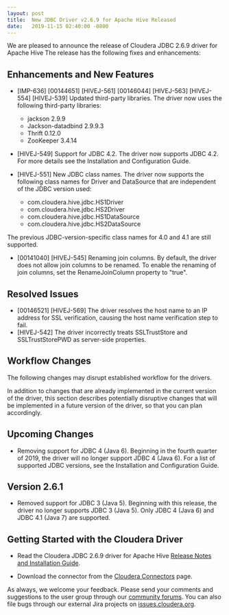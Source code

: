 ```yaml
---
layout: post
title:  New JDBC Driver v2.6.9 for Apache Hive Released
date:   2019-11-15 02:40:00 -0800
---
```


We are pleased to announce the release of Cloudera JDBC 2.6.9 driver
for Apache Hive The release has the following fixes and enhancements:

## Enhancements and New Features

* [IMP-636] [00144651] [HIVEJ-561] [00146044] [HIVEJ-563] [HIVEJ-554]
  [HIVEJ-539] Updated third-party libraries. The driver now uses the
  following third-party libraries:

  * jackson 2.9.9
  * Jackson-datadbind 2.9.9.3
  * Thrift 0.12.0
  * ZooKeeper 3.4.14

* [HIVEJ-549] Support for JDBC 4.2. The driver now supports JDBC 4.2.
  For more details see the Installation and Configuration Guide.

* [HIVEJ-551] New JDBC class names. The driver now supports the
  following class names for Driver and DataSource that are independent of
  the JDBC version used:

  * com.cloudera.hive.jdbc.HS1Driver
  * com.cloudera.hive.jdbc.HS2Driver
  * com.cloudera.hive.jdbc.HS1DataSource
  * com.cloudera.hive.jdbc.HS2DataSource

The previous JDBC-version-specific class names for 4.0 and 4.1 are
still supported.

* [00141040] [HIVEJ-545] Renaming join columns. By default, the driver
  does not allow join columns to be renamed. To enable the renaming of
  join columns, set the RenameJoinColumn property to "true".

## Resolved Issues

* [00146521] [HIVEJ-569] The driver resolves the host name to an IP
  address for SSL verification, causing the host name verification step to
  fail.
* [HIVEJ-542] The driver incorrectly treats SSLTrustStore and
  SSLTrustStorePWD as server-side properties.

## Workflow Changes

The following changes may disrupt established workflow for the drivers.

In addition to changes that are already implemented in the current
version of the driver, this section describes potentially disruptive
changes that will be implemented in a future version of the driver, so
that you can plan accordingly.

## Upcoming Changes

* Removing support for JDBC 4 (Java 6). Beginning in the fourth quarter
  of 2019, the driver will no longer support JDBC 4 (Java 6). For a list
  of supported JDBC versions, see the Installation and Configuration
  Guide.

## Version 2.6.1

* Removed support for JDBC 3 (Java 5). Beginning with this release, the
  driver no longer supports JDBC 3 (Java 5). Only JDBC 4 (Java 6) and JDBC
  4.1 (Java 7) are supported.

## Getting Started with the Cloudera Driver

* Read the Cloudera JDBC 2.6.9 driver for Apache Hive
  [Release Notes and Installation Guide](/documentation/other/connectors/hive-jdbc/2-6-9.html).

* Download the connector from the
  [Cloudera Connectors](https://www.cloudera.com/downloads/connectors/hive/jdbc/2-6-9.html)
  page.

As always, we welcome your feedback. Please send your comments and
suggestions to the user group through our
[community forums](http://community.cloudera.com/).
You can also file bugs through our external Jira projects on
[issues.cloudera.org](http://issues.cloudera.org/).

